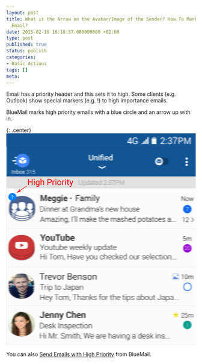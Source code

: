 ```yaml
---
layout: post
title: What is the Arrow on the Avatar/Image of the Sender? How To Mark a High Priority
  Email?
date: 2015-02-18 16:18:37.000000000 +02:00
type: post
published: true
status: publish
categories:
- Basic Actions
tags: []
meta:
---
```


Email has a priority header and this sets it to high. Some clients (e.g. Outlook) show special markers (e.g. !) to high importance emails.

BlueMail marks high priority emails with a blue circle and an arrow up with in.

{: .center}
![](/assets/HighPriority-921x1024.png)

You can also [Send Emails with High Priority](/send-email-with-high-priority/) from BlueMail.